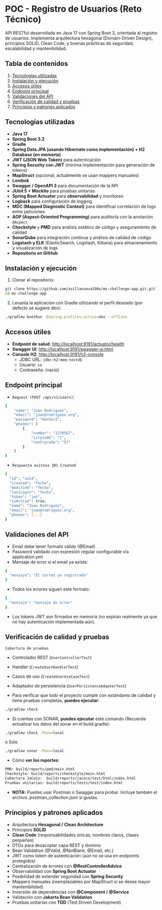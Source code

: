 # POC - Registro de Usuarios (Reto Técnico)

API RESTful desarrollada en Java 17 con Spring Boot 3, orientada al registro de usuarios. Implementa arquitectura
hexagonal (Domain-Driven Design), principios SOLID, Clean Code, y buenas prácticas de seguridad, escalabilidad y
mantenibilidad.

## Tabla de contenidos

1. [Tecnologías utilizadas](#tecnologías-utilizadas)
3. [Instalación y ejecución](#instalación-y-ejecución)
4. [Accesos útiles](#accesos-útiles)
5. [Endpoint principal](#endpoint-principal)
6. [Validaciones del API](#Validaciones-del-API)
7. [Verificación de calidad y pruebas](#Verificación-de-calidad-y-pruebas)
8. [Principios y patrones aplicados](#principios-y-patrones-aplicados)

## Tecnologías utilizadas

- **Java 17**
- **Spring Boot 3.2**
- **Gradle**
- **Spring Data JPA (usando Hibernate como implementación) + H2 Database (en memoria)**
- **JWT (JSON Web Token)** para autenticación
- **Spring Security con JWT** (mínima implementación para generación de tokens)
- **MapStruct** (opcional, actualmente se usan mappers manuales)
- **Lombok**
- **Swagger / OpenAPI 3** para documentación de la API
- **JUnit 5 + Mockito** para pruebas unitarias
- **Spring Boot Actuator** para **observabilidad** y monitoreo
- **Logback** para configuración de logging
- **MDC (Mapped Diagnostic Context)** para identificar correlación de logs entre peticiones
- **AOP (Aspect-Oriented Programming)** para auditoría con la anotación `@Aspect`
- **Checkstyle** y **PMD** para análisis estático de código y aseguramiento de calidad
- **SonarQube** para integración continua y análisis de calidad de código
- **Logstash y ELK** (ElasticSearch, Logstash, Kibana) para almacenamiento y visualización de logs
- **Repositorio en GitHub**


## Instalación y ejecución

1. Clonar el repositorio:

```bash
git clone https://github.com/avillanueva198x/ms-challenge-app.git.git
cd ms-challenge-app
```

2. Levanta la aplicación con Gradle utilizando el perfil deseado (por defecto se sugiere dev):

```bash
./gradlew bootRun -Dspring.profiles.active=dev --offline
```

## Accesos útiles

- **Endpoint de salud**: [http://localhost:9191/actuator/health](http://localhost:9191/actuator/health)
- **Swagger UI**: [http://localhost:9191/swagger-ui.html](http://localhost:9191/swagger-ui.html)
- **Console H2**: [http://localhost:9191/h2-console](http://localhost:9191/h2-console)
    - JDBC URL: `jdbc:h2:mem:testdb`
    - Usuario: `sa`
    - Contraseña: (vacío)

## Endpoint principal

- `Request (POST /api/v1/users)`:

```bash
{
	"name": "Juan Rodriguez",
	"email": "juan@rodriguez.org",
	"password": "Hunter2",
	"phones": [
		{
			"number": "1234567",
			"citycode": "1",
			"contrycode": "57"
		}
	]
}
```

- `Respuesta exitosa 201 Created`:

```bash
{
  "id": "uuid",
  "created": "fecha",
  "modified": "fecha",
  "lastLogin": "fecha",
  "token": "jwt",
  "isActive": true,
  "name": "Juan Rodriguez",
  "email": "juan@rodriguez.org",
  "phones": [...]
}
```

## Validaciones del API

- Email debe tener formato válido (@Email)
- Password validado con expresión regular configurable vía application.yml
- Mensaje de error si el email ya existe:

```bash
{
  "mensaje": "El correo ya registrado"
}
```

- Todos los errores siguen este formato:

```bash
{
  "mensaje": "mensaje de error"
}
```

- Los tokens JWT son firmados en memoria (no expiran realmente ya que no hay autenticación implementada aún).

## Verificación de calidad y pruebas

  `Cobertura de pruebas`
- Controlador REST (`UserControllerTest`)
- Handler (`CreateUserHandlerTest`)
- Casos de uso (`CreateUserUseCaseTest`)
- Adaptador de persistencia (`UserPersistenceAdapterTest`)



- Para verificar que todo el proyecto cumple con estándares de calidad y tiene pruebas completas, **puedes ejecutar**:

```bash
./gradlew check
```

- Si cuentas con SONAR, **puedes ejecutar** este comando (Recuerda actualizar tus datos del sonar en el build.gradle):

```bash
./gradlew check -Penv=local
```

o Solo

```bash
./gradlew sonar -Penv=local
```

- Cómo **ver los reportes**:

```bash
PMD: build/reports/pmd/main.html
Checkstyle: build/reports/checkstyle/main.html
Cobertura JaCoCo:  build/reports/jacoco/test/html/index.html
Pruebas unitarias: build/reports/tests/test/index.html
```

- **NOTA:** Puedes usar Postman o Swagger para probar. Incluye también el archivo .postman_collection.json si gustas.


## Principios y patrones aplicados

- Arquitectura **Hexagonal / Clean Architecture**
- Principios **SOLID**
- **Clean Code** (responsabilidades únicas, nombres claros, clases pequeñas)
- DTOs para desacoplar capa REST y dominio
- Bean Validation (@Valid, @NotBlank, @Email, etc.)
- JWT como token de autenticación (aún no se usa en endpoints protegidos)
- Centralización de errores con **@RestControllerAdvice**
- Observabilidad con **Spring Boot Actuator**
- Posibilidad de extender seguridad con **Spring Security**
- Mappers manuales (reemplazables por MapStruct si se desea mayor mantenibilidad)
- Inversión de dependencias con **@Component / @Service**
- Validación con **Jakarta Bean Validation**
- Pruebas unitarias con **TDD** (Test Driven Development)
